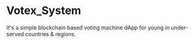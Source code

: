 # Votex_System
It's a simple blockchain based voting machine  dApp for young in under-served countries &amp; regions.
